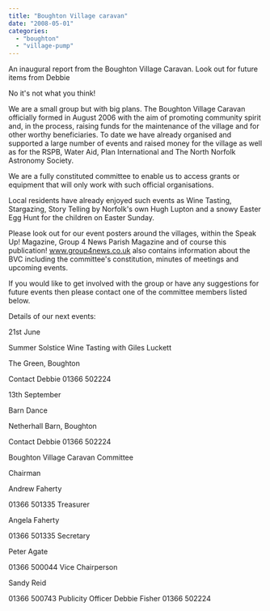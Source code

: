 ```yaml
---
title: "Boughton Village caravan"
date: "2008-05-01"
categories: 
  - "boughton"
  - "village-pump"
---
```


An inaugural report from the Boughton Village Caravan. Look out for future items from Debbie

No it's not what you think!

We are a small group but with big plans. The Boughton Village Caravan officially formed in August 2006 with the aim of promoting community spirit and, in the process, raising funds for the maintenance of the village and for other worthy beneficiaries. To date we have already organised and supported a large number of events and raised money for the village as well as for the RSPB, Water Aid, Plan International and The North Norfolk Astronomy Society.

We are a fully constituted committee to enable us to access grants or equipment that will only work with such official organisations.

Local residents have already enjoyed such events as Wine Tasting, Stargazing, Story Telling by Norfolk's own Hugh Lupton and a snowy Easter Egg Hunt for the children on Easter Sunday.

Please look out for our event posters around the villages, within the Speak Up! Magazine, Group 4 News Parish Magazine and of course this publication! www.group4news.co.uk also contains information about the BVC including the committee's constitution, minutes of meetings and upcoming events.

If you would like to get involved with the group or have any suggestions for future events then please contact one of the committee members listed below.

Details of our next events:

21st June

Summer Solstice Wine Tasting with Giles Luckett

The Green, Boughton

Contact Debbie 01366 502224

13th September

Barn Dance

Netherhall Barn, Boughton

Contact Debbie 01366 502224

Boughton Village Caravan Committee

Chairman

Andrew Faherty

01366 501335 Treasurer

Angela Faherty

01366 501335 Secretary

Peter Agate

01366 500044 Vice Chairperson

Sandy Reid

01366 500743 Publicity Officer Debbie Fisher 01366 502224
